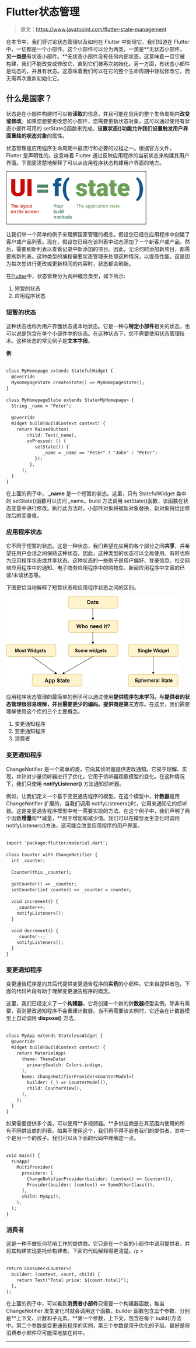 # Flutter状态管理

> 原文：<https://www.javatpoint.com/flutter-state-management>

在本节中，我们将讨论状态管理以及如何在 Flutter 中处理它。我们知道在 Flutter 中，一切都是一个小部件。这个小部件可以分为两类，一类是**无状态小部件，**另一类是**有状态小部件。**无状态小部件没有任何内部状态。这意味着一旦它被构建，我们不能改变或修改它，直到它们被再次初始化。另一方面，有状态小部件是动态的，并且有状态。这意味着我们可以在它的整个生命周期中轻松修改它，而无需再次重新初始化它。

## 什么是国家？

状态是在小部件构建时可以被**读取**的信息，并且可能在应用的整个生命周期内**改变或修改**。如果您想要更改您的小部件，您需要更新状态对象，这可以通过使用有状态小部件可用的 setState()函数来完成。**设置状态()**功能允许我们设置触发用户界面重绘的状态**对象**的属性。

状态管理是应用程序生命周期中最流行和必要的过程之一。根据官方文件，Flutter 是声明性的。这意味着 Flutter 通过反映应用程序的当前状态来构建其用户界面。下图更清楚地解释了可以从应用程序状态构建用户界面的地方。

![Flutter State Management](img/154bed457c881497d504b97a33a49082.png)

让我们举一个简单的例子来理解国家管理的概念。假设您已经在应用程序中创建了客户或产品列表。现在，假设您已经在该列表中动态添加了一个新客户或产品。然后，需要刷新列表以查看记录中新添加的项目。因此，无论何时添加新项目，都需要刷新列表。这种类型的编程需要状态管理来处理这种情况，以提高性能。这是因为每次您进行更改或更新相同的内容时，状态都会刷新。

在[Flutter](https://www.javatpoint.com/flutter)中，状态管理分为两种概念类型，如下所示:

1.  短暂的状态
2.  应用程序状态

### 短暂的状态

这种状态也称为用户界面状态或本地状态。它是一种与**特定小部件**相关的状态，也可以说是包含在单个小部件中的状态。在这种状态下，您不需要使用状态管理技术。这种状态的常见例子是**文本字段**。

**例**

```

class MyHomepage extends StatefulWidget {
  @override
  MyHomepageState createState() => MyHomepageState();
}

class MyHomepageState extends State<MyHomepage> {
  String _name = "Peter";

  @override
  Widget build(BuildContext context) {
    return RaisedButton(
        child: Text(_name),
        onPressed: () {
           setState(() {
              _name = _name == "Peter" ? "John" : "Peter";
           });
         },
      );
  }
}

```

在上面的例子中， **_name** 是一个短暂的状态。这里，只有 StatefulWidget 类中的 setState()函数可以访问 _name。build 方法调用 setState()函数，该函数在状态变量中进行修改。执行此方法时，小部件对象将被新对象替换，新对象将给出修改后的变量值。

### 应用程序状态

它不同于短暂的状态。这是一种状态，我们希望在应用的各个部分之间**共享**，并希望在用户会话之间保持这种状态。因此，这种类型的状态可以全局使用。有时也称为应用程序状态或共享状态。这种状态的一些例子是用户偏好、登录信息、社交网络应用程序中的通知、电子商务应用程序中的购物车、新闻应用程序中文章的已读/未读状态等。

下图更恰当地解释了短暂状态和应用程序状态之间的区别。

![Flutter State Management](img/6ed1486c98a8858dd5cf580712cd2948.png)

应用程序状态管理的最简单的例子可以通过使用**提供程序包来学习。**与提供者的状态管理很容易理解，并且需要更少的编码。提供商是**第三方**库。在这里，我们需要理解使用这个库的三个主要概念。

1.  变更通知程序
2.  变更通知程序
3.  消费者

### 变更通知程序

ChangeNotifier 是一个简单的类，它向其侦听器提供更改通知。它易于理解、实现，并针对少量侦听器进行了优化。它用于侦听器观察模型的变化。在这种情况下，我们只使用 **notifyListener()** 方法通知侦听器。

例如，让我们定义一个基于变更通告程序的模型。在这个模型中，**计数器**是用 ChangeNotifier 扩展的，当我们调用 notifyListeners()时，它用来通知它的侦听器。这是变更通告程序模型中唯一需要实现的方法。在这个例子中，我们声明了两个函数**增量**和**减量，**用于增加和减少值。我们可以在模型发生变化时调用 notifyListeners()方法，这可能会改变应用程序的用户界面。

```

import 'package:flutter/material.dart';

class Counter with ChangeNotifier {
  int _counter;

  Counter(this._counter);

  getCounter() => _counter;
  setCounter(int counter) => _counter = counter;

  void increment() {
    _counter++;
    notifyListeners();
  }

  void decrement() {
    _counter--;
    notifyListeners();
  }
}

```

### 变更通知程序

变更通告程序是向其后代提供变更通告程序的**实例**的小部件。它来自提供者包。下面的代码片段有助于理解变更通告程序的概念。

这里，我们已经定义了一个**构建器**，它将创建一个新的**计数器**模型实例。除非有需要，否则更改通知程序不会重建计数器。当不再需要该实例时，它还会在计数器模型上自动调用 **dispose()** 方法。

```

class MyApp extends StatelessWidget {
  @override
  Widget build(BuildContext context) {
    return MaterialApp(
      theme: ThemeData(
        primarySwatch: Colors.indigo,
      ),
      home: ChangeNotifierProvider<CounterModel>(
        builder: (_) => CounterModel(),
        child: CounterView(),
      ),
    );
  }
}

```

如果需要提供多个类，可以使用**多视频器。**多供应商是在其范围内使用的所有不同供应商的列表。如果不使用这个，我们将不得不嵌套我们的提供者，其中一个是另一个的孩子。我们可以从下面的代码中理解这一点。

```

void main() {
  runApp(
    MultiProvider(
      providers: [
        ChangeNotifierProvider(builder: (context) => Counter()),
        Provider(builder: (context) => SomeOtherClass()),
      ],
      child: MyApp(),
    ),
  );
}

```

### 消费者

这是一种不做任何花哨工作的提供商。它只是在一个新的小部件中调用提供者，并将其构建实现委托给构建者。下面的代码解释得更清楚。/p >

```

return Consumer<Counter>(
  builder: (context, count, child) {
    return Text("Total price: ${count.total}");
  },
);

```

在上面的例子中，可以看到**消费者小部件**只需要一个构建器函数，每当 ChangeNotifier 发生变化时就会调用这个函数。builder 函数包含**三个**参数，分别是**上下文、计数和子元素。**第一个参数，上下文，包含在每个 build()方法中。第二个参数是变更通告程序的实例，第三个参数是用于优化的子级。最好是将消费者小部件尽可能深地放在树中。

* * *